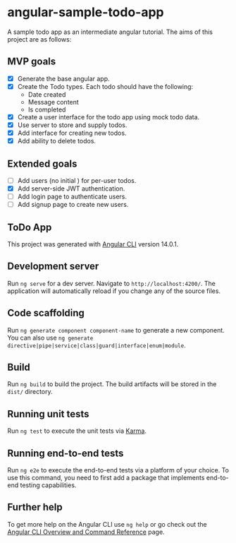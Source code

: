 # angular-sample-todo-app
A sample todo app as an intermediate angular tutorial.
The aims of this project are as follows:

## MVP goals

* [x] Generate the base angular app.
* [x] Create the Todo types. Each todo should have the following:
    * Date created
    * Message content
    * Is completed
* [x] Create a user interface for the todo app using mock todo data.
* [x] Use server to store and supply todos.
* [x] Add interface for creating new todos.
* [x] Add ability to delete todos.

## Extended goals
* [ ] Add users (no initial ) for per-user todos.
* [x] Add server-side JWT authentication.
* [ ] Add login page to authenticate users.
* [ ] Add signup page to create new users.

## ToDo App

This project was generated with [Angular CLI](https://github.com/angular/angular-cli) version 14.0.1.

## Development server

Run `ng serve` for a dev server. Navigate to `http://localhost:4200/`. The application will automatically reload if you change any of the source files.

## Code scaffolding

Run `ng generate component component-name` to generate a new component. You can also use `ng generate directive|pipe|service|class|guard|interface|enum|module`.

## Build

Run `ng build` to build the project. The build artifacts will be stored in the `dist/` directory.

## Running unit tests

Run `ng test` to execute the unit tests via [Karma](https://karma-runner.github.io).

## Running end-to-end tests

Run `ng e2e` to execute the end-to-end tests via a platform of your choice. To use this command, you need to first add a package that implements end-to-end testing capabilities.

## Further help

To get more help on the Angular CLI use `ng help` or go check out the [Angular CLI Overview and Command Reference](https://angular.io/cli) page.
